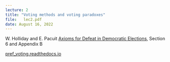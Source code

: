 ```yaml
---
lecture: 2
title: "Voting methods and voting paradoxes"
file:   lec2.pdf
date: August 16, 2022
---
```


W. Holliday and E. Pacuit [Axioms for Defeat in Democratic Elections](https://arxiv.org/abs/2008.08451), Section 6 and Appendix B

[pref_voting.readthedocs.io](https://pref_voting.readthedocs.io)